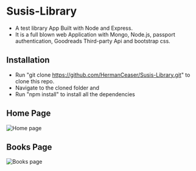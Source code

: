 # Susis-Library
- A test library App Built with Node and Express.
- It is a full blown web Application with Mongo, Node.js, passport authentication, Goodreads Third-party Api and bootstrap css.

## Installation
- Run "git clone https://github.com/HermanCeaser/Susis-Library.git" to clone this repo.
- Navigate to the cloned folder and
- Run "npm install" to install all the dependencies 

## Home Page
![Home page](https://raw.github.com/HermanCeaser/Susis-Library/master/public/images/home.PNG "HomePage")

## Books Page
![Books page](https://raw.github.com/HermanCeaser/Susis-Library/master/public/images/books.PNG "BooksPage")
